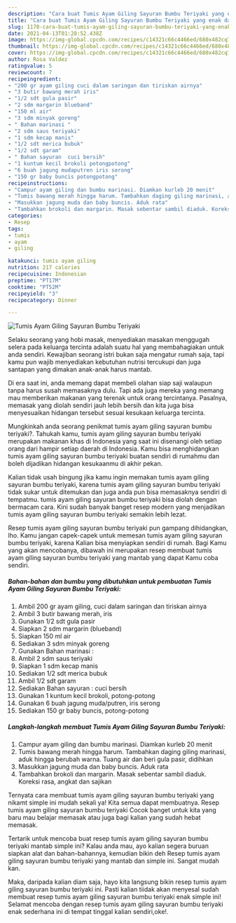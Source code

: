 ```yaml
---
description: "Cara buat Tumis Ayam Giling Sayuran Bumbu Teriyaki yang enak dan Mudah Dibuat"
title: "Cara buat Tumis Ayam Giling Sayuran Bumbu Teriyaki yang enak dan Mudah Dibuat"
slug: 1170-cara-buat-tumis-ayam-giling-sayuran-bumbu-teriyaki-yang-enak-dan-mudah-dibuat
date: 2021-04-13T01:28:52.438Z
image: https://img-global.cpcdn.com/recipes/c14321c66c4466ed/680x482cq70/tumis-ayam-giling-sayuran-bumbu-teriyaki-foto-resep-utama.jpg
thumbnail: https://img-global.cpcdn.com/recipes/c14321c66c4466ed/680x482cq70/tumis-ayam-giling-sayuran-bumbu-teriyaki-foto-resep-utama.jpg
cover: https://img-global.cpcdn.com/recipes/c14321c66c4466ed/680x482cq70/tumis-ayam-giling-sayuran-bumbu-teriyaki-foto-resep-utama.jpg
author: Rosa Valdez
ratingvalue: 5
reviewcount: 7
recipeingredient:
- "200 gr ayam giling cuci dalam saringan dan tiriskan airnya"
- "3 butir bawang merah iris"
- "1/2 sdt gula pasir"
- "2 sdm margarin blueband"
- "150 ml air"
- "3 sdm minyak goreng"
- " Bahan marinasi "
- "2 sdm saus teriyaki"
- "1 sdm kecap manis"
- "1/2 sdt merica bubuk"
- "1/2 sdt garam"
- " Bahan sayuran  cuci bersih"
- "1 kuntum kecil brokoli potongpotong"
- "6 buah jagung mudaputren iris serong"
- "150 gr baby buncis potongpotong"
recipeinstructions:
- "Campur ayam giling dan bumbu marinasi. Diamkan kurleb 20 menit"
- "Tumis bawang merah hingga harum. Tambahkan daging giling marinasi, aduk hingga berubah warna. Tuang air dan beri gula pasir, didihkan"
- "Masukkan jagung muda dan baby buncis. Aduk rata"
- "Tambahkan brokoli dan margarin. Masak sebentar sambil diaduk. Koreksi rasa, angkat dan sajikan"
categories:
- Resep
tags:
- tumis
- ayam
- giling

katakunci: tumis ayam giling 
nutrition: 217 calories
recipecuisine: Indonesian
preptime: "PT17M"
cooktime: "PT52M"
recipeyield: "3"
recipecategory: Dinner

---
```



![Tumis Ayam Giling Sayuran Bumbu Teriyaki](https://img-global.cpcdn.com/recipes/c14321c66c4466ed/680x482cq70/tumis-ayam-giling-sayuran-bumbu-teriyaki-foto-resep-utama.jpg)

Selaku seorang yang hobi masak, menyediakan masakan menggugah selera pada keluarga tercinta adalah suatu hal yang membahagiakan untuk anda sendiri. Kewajiban seorang istri bukan saja mengatur rumah saja, tapi kamu pun wajib menyediakan kebutuhan nutrisi tercukupi dan juga santapan yang dimakan anak-anak harus mantab.

Di era  saat ini, anda memang dapat membeli olahan siap saji walaupun tanpa harus susah memasaknya dulu. Tapi ada juga mereka yang memang mau memberikan makanan yang terenak untuk orang tercintanya. Pasalnya, memasak yang diolah sendiri jauh lebih bersih dan kita juga bisa menyesuaikan hidangan tersebut sesuai kesukaan keluarga tercinta. 



Mungkinkah anda seorang penikmat tumis ayam giling sayuran bumbu teriyaki?. Tahukah kamu, tumis ayam giling sayuran bumbu teriyaki merupakan makanan khas di Indonesia yang saat ini disenangi oleh setiap orang dari hampir setiap daerah di Indonesia. Kamu bisa menghidangkan tumis ayam giling sayuran bumbu teriyaki buatan sendiri di rumahmu dan boleh dijadikan hidangan kesukaanmu di akhir pekan.

Kalian tidak usah bingung jika kamu ingin memakan tumis ayam giling sayuran bumbu teriyaki, karena tumis ayam giling sayuran bumbu teriyaki tidak sukar untuk ditemukan dan juga anda pun bisa memasaknya sendiri di tempatmu. tumis ayam giling sayuran bumbu teriyaki bisa diolah dengan bermacam cara. Kini sudah banyak banget resep modern yang menjadikan tumis ayam giling sayuran bumbu teriyaki semakin lebih lezat.

Resep tumis ayam giling sayuran bumbu teriyaki pun gampang dihidangkan, lho. Kamu jangan capek-capek untuk memesan tumis ayam giling sayuran bumbu teriyaki, karena Kalian bisa menyiapkan sendiri di rumah. Bagi Kamu yang akan mencobanya, dibawah ini merupakan resep membuat tumis ayam giling sayuran bumbu teriyaki yang mantab yang dapat Kamu coba sendiri.

<!--inarticleads1-->

##### Bahan-bahan dan bumbu yang dibutuhkan untuk pembuatan Tumis Ayam Giling Sayuran Bumbu Teriyaki:

1. Ambil 200 gr ayam giling, cuci dalam saringan dan tiriskan airnya
1. Ambil 3 butir bawang merah, iris
1. Gunakan 1/2 sdt gula pasir
1. Siapkan 2 sdm margarin (blueband)
1. Siapkan 150 ml air
1. Sediakan 3 sdm minyak goreng
1. Gunakan  Bahan marinasi :
1. Ambil 2 sdm saus teriyaki
1. Siapkan 1 sdm kecap manis
1. Sediakan 1/2 sdt merica bubuk
1. Ambil 1/2 sdt garam
1. Sediakan  Bahan sayuran : cuci bersih
1. Gunakan 1 kuntum kecil brokoli, potong-potong
1. Gunakan 6 buah jagung muda/putren, iris serong
1. Sediakan 150 gr baby buncis, potong-potong




<!--inarticleads2-->

##### Langkah-langkah membuat Tumis Ayam Giling Sayuran Bumbu Teriyaki:

1. Campur ayam giling dan bumbu marinasi. Diamkan kurleb 20 menit
1. Tumis bawang merah hingga harum. Tambahkan daging giling marinasi, aduk hingga berubah warna. Tuang air dan beri gula pasir, didihkan
1. Masukkan jagung muda dan baby buncis. Aduk rata
1. Tambahkan brokoli dan margarin. Masak sebentar sambil diaduk. Koreksi rasa, angkat dan sajikan




Ternyata cara membuat tumis ayam giling sayuran bumbu teriyaki yang nikamt simple ini mudah sekali ya! Kita semua dapat membuatnya. Resep tumis ayam giling sayuran bumbu teriyaki Cocok banget untuk kita yang baru mau belajar memasak atau juga bagi kalian yang sudah hebat memasak.

Tertarik untuk mencoba buat resep tumis ayam giling sayuran bumbu teriyaki mantab simple ini? Kalau anda mau, ayo kalian segera buruan siapkan alat dan bahan-bahannya, kemudian bikin deh Resep tumis ayam giling sayuran bumbu teriyaki yang mantab dan simple ini. Sangat mudah kan. 

Maka, daripada kalian diam saja, hayo kita langsung bikin resep tumis ayam giling sayuran bumbu teriyaki ini. Pasti kalian tiidak akan menyesal sudah membuat resep tumis ayam giling sayuran bumbu teriyaki enak simple ini! Selamat mencoba dengan resep tumis ayam giling sayuran bumbu teriyaki enak sederhana ini di tempat tinggal kalian sendiri,oke!.

